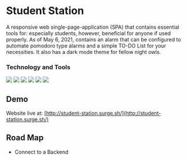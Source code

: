 # Student Station

A responsive web single-page-application (SPA) that contains essential tools for: especially students, however, beneficial for anyone if used properly. As of May 6, 2021, contains an alarm that can be configured to automate pomodoro type alarms and a simple TO-DO List for your necessities. It also has a dark mode theme for fellow night owls.

### Technology and Tools

![](https://img.shields.io/badge/Code-Javascript-informational?style=flat&logo=logo_name&logoColor=white&color=2bbc8a) ![](https://img.shields.io/badge/Code-HTML-informational?style=flat&logo=logo_name&logoColor=white&color=2bbc8a) ![](https://img.shields.io/badge/Code-CSS-informational?style=flat&logo=logo_name&logoColor=white&color=2bbc8a) ![](https://img.shields.io/badge/Library-React-informational?style=flat&logo=logo_name&logoColor=white&color=2bbc8a) ![](https://img.shields.io/badge/UI_Framework-Material_UI-informational?style=flat&logo=logo_name&logoColor=white&color=2bbc8a) ![](https://img.shields.io/badge/State-Redux-informational?style=flat&logo=logo_name&logoColor=white&color=2bbc8a)

## Demo

Website live at: [http://student-station.surge.sh/](http://student-station.surge.sh/)

## Road Map

-   Connect to a Backend
